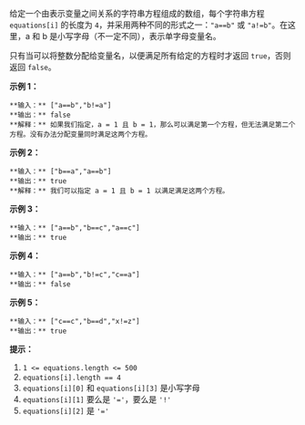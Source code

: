 给定一个由表示变量之间关系的字符串方程组成的数组，每个字符串方程 `equations[i]` 的长度为 `4`，并采用两种不同的形式之一：`"a==b"`
或 `"a!=b"`。在这里，a 和 b 是小写字母（不一定不同），表示单字母变量名。

只有当可以将整数分配给变量名，以便满足所有给定的方程时才返回 `true`，否则返回 `false`。



**示例 1：**

    
    
    **输入：** ["a==b","b!=a"]
    **输出：** false
    **解释：** 如果我们指定，a = 1 且 b = 1，那么可以满足第一个方程，但无法满足第二个方程。没有办法分配变量同时满足这两个方程。
    

**示例 2：**

    
    
    **输入：** ["b==a","a==b"]
    **输出：** true
    **解释：** 我们可以指定 a = 1 且 b = 1 以满足满足这两个方程。
    

**示例 3：**

    
    
    **输入：** ["a==b","b==c","a==c"]
    **输出：** true
    

**示例 4：**

    
    
    **输入：** ["a==b","b!=c","c==a"]
    **输出：** false
    

**示例 5：**

    
    
    **输入：** ["c==c","b==d","x!=z"]
    **输出：** true
    



**提示：**

  1. `1 <= equations.length <= 500`
  2. `equations[i].length == 4`
  3. `equations[i][0]` 和 `equations[i][3]` 是小写字母
  4. `equations[i][1]` 要么是 `'='`，要么是 `'!'`
  5. `equations[i][2]` 是 `'='`

